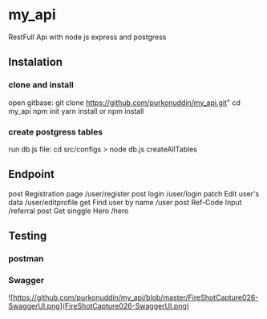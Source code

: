 # my_api
RestFull Api with node js express and postgress

## Instalation

### clone and install
open gitbase: git clone https://github.com/purkonuddin/my_api.git"
cd my_api
npm init
yarn install or npm install

### create postgress tables 
run db.js file:
cd src/configs > node db.js createAllTables
 
## Endpoint
post    Registration page       /user/register
post    login                   /user/login
patch   Edit user's data        /user/editprofile
get     Find user by name       /user
post    Ref-Code Input          /referral
post    Get singgle Hero        /hero


## Testing

### postman
 
### Swagger
![https://github.com/purkonuddin/my_api/blob/master/FireShotCapture026-SwaggerUI.png](FireShotCapture026-SwaggerUI.png)

